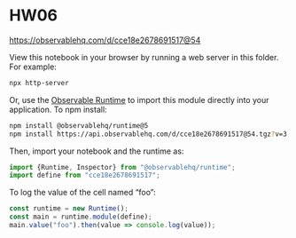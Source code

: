 # HW06

https://observablehq.com/d/cce18e2678691517@54

View this notebook in your browser by running a web server in this folder. For
example:

~~~sh
npx http-server
~~~

Or, use the [Observable Runtime](https://github.com/observablehq/runtime) to
import this module directly into your application. To npm install:

~~~sh
npm install @observablehq/runtime@5
npm install https://api.observablehq.com/d/cce18e2678691517@54.tgz?v=3
~~~

Then, import your notebook and the runtime as:

~~~js
import {Runtime, Inspector} from "@observablehq/runtime";
import define from "cce18e2678691517";
~~~

To log the value of the cell named “foo”:

~~~js
const runtime = new Runtime();
const main = runtime.module(define);
main.value("foo").then(value => console.log(value));
~~~
